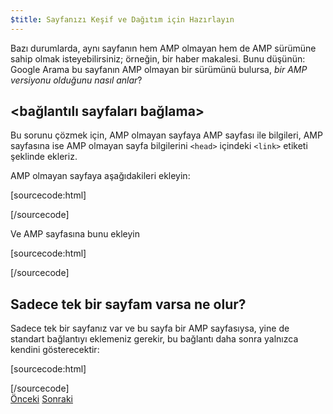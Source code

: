 ```yaml
---
$title: Sayfanızı Keşif ve Dağıtım için Hazırlayın
---
```


Bazı durumlarda, aynı sayfanın hem AMP olmayan hem de AMP sürümüne sahip olmak isteyebilirsiniz; örneğin, bir haber makalesi. Bunu düşünün: Google Arama bu sayfanın AMP olmayan bir sürümünü bulursa, *bir AMP versiyonu olduğunu nasıl anlar*?

## &lt;bağlantılı sayfaları bağlama>

Bu sorunu çözmek için, AMP olmayan sayfaya AMP sayfası ile bilgileri, AMP sayfasına ise AMP olmayan sayfa bilgilerini `<head>` içindeki `<link>` etiketi şeklinde ekleriz.

AMP olmayan sayfaya aşağıdakileri ekleyin:

[sourcecode:html]
<link rel="amphtml" href="https://www.example.com/url/to/amp/document.html">
[/sourcecode]

Ve AMP sayfasına bunu ekleyin

[sourcecode:html]
<link rel="canonical" href="https://www.example.com/url/to/full/document.html">
[/sourcecode]

## Sadece tek bir sayfam varsa ne olur?

Sadece tek bir sayfanız var ve bu sayfa bir AMP sayfasıysa, yine de standart bağlantıyı eklemeniz gerekir, bu bağlantı daha sonra yalnızca kendini gösterecektir:

[sourcecode:html]
<link rel="canonical" href="https://www.example.com/url/to/amp/document.html">
[/sourcecode]

<div class="prev-next-buttons">
  <a class="button prev-button" href="{{g.doc('/content/amp-dev/documentation/guides-and-tutorials/start/create/preview_and_validate.md', locale=doc.locale).url.path}}"><span class="arrow-prev">Önceki</span></a>
  <a class="button next-button" href="{{g.doc('/content/docs/start/create/publish.md', locale=doc.locale).url.path}}"><span class="arrow-next">Sonraki</span></a>
</div>
